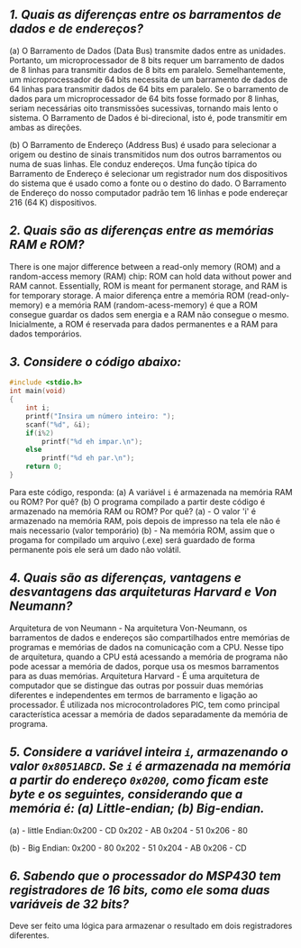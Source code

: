 ## *1. Quais as diferenças entre os barramentos de dados e de endereços?*
(a) O Barramento de Dados (Data Bus) transmite dados entre as unidades. Portanto, um microprocessador de 8 bits requer um barramento de dados de 8 linhas para transmitir dados de 8 bits em paralelo. Semelhantemente, um microprocessador de 64 bits necessita de um barramento de dados de 64 linhas para transmitir dados de 64 bits em paralelo. Se o barramento de dados para um microprocessador de 64 bits fosse formado por 8 linhas, seriam necessárias oito transmissões sucessivas, tornando mais lento o sistema. O Barramento de Dados é bi-direcional, isto é, pode transmitir em ambas as direções.

(b) O Barramento de Endereço (Address Bus) é usado para selecionar a origem ou destino de sinais transmitidos num dos outros barramentos ou numa de suas linhas. Ele conduz endereços. Uma função típica do Barramento de Endereço é selecionar um registrador num dos dispositivos do sistema que é usado como a fonte ou o destino do dado. O Barramento de Endereço do nosso computador padrão tem 16 linhas e pode endereçar 216 (64 K) dispositivos.

## *2. Quais são as diferenças entre as memórias RAM e ROM?*
There is one major difference between a read-only memory (ROM) and a random-access memory (RAM) chip: ROM can hold data without power and RAM cannot. Essentially, ROM is meant for permanent storage, and RAM is for temporary storage.
A maior diferença entre a memória ROM (read-only-memory) e a memória RAM (random-acess-memory) é que a ROM consegue guardar os dados sem energia e a RAM não consegue o mesmo. Inicialmente, a ROM é reservada para dados permanentes e a RAM para dados temporários.

## *3. Considere o código abaixo:*

```C
#include <stdio.h>
int main(void)
{
	int i;
	printf("Insira um número inteiro: ");
	scanf("%d", &i);
	if(i%2)
		printf("%d eh impar.\n");
	else
		printf("%d eh par.\n");
	return 0;
}
```

Para este código, responda: (a) A variável `i` é armazenada na memória RAM ou ROM? Por quê? (b) O programa compilado a partir deste código é armazenado na memória RAM ou ROM? Por quê?
(a) - O valor 'i' é armazenado na memória RAM, pois depois de impresso na tela ele não é mais necessario (valor temporário)
(b) - Na memória ROM, assim que o progama for compilado um arquivo (.exe) será guardado de forma permanente pois ele será um dado não volátil.

## *4. Quais são as diferenças, vantagens e desvantagens das arquiteturas Harvard e Von Neumann?*
Arquitetura de von Neumann - Na arquitetura Von-Neumann, os barramentos de dados e endereços são compartilhados entre memórias de programas e memórias de dados na comunicação com a CPU. Nesse tipo de arquitetura, quando a CPU está acessando a memória de programa não pode acessar a memória de dados, porque usa os mesmos barramentos para as duas memórias.
Arquitetura Harvard - É uma arquitetura de computador que se distingue das outras por possuir duas memórias diferentes e independentes em termos de barramento e ligação ao processador. É utilizada nos microcontroladores PIC, tem como principal característica acessar a memória de dados separadamente da memória de programa.

## *5. Considere a variável inteira `i`, armazenando o valor `0x8051ABCD`. Se `i` é armazenada na memória a partir do endereço `0x0200`, como ficam este byte e os seguintes, considerando que a memória é: (a) Little-endian; (b) Big-endian.*
(a) - little Endian:0x200 - CD
					0x202 - AB
					0x204 - 51
					0x206 - 80
						
(b) - Big Endian: 	0x200 - 80
					0x202 - 51
					0x204 - AB
					0x206 - CD

## *6. Sabendo que o processador do MSP430 tem registradores de 16 bits, como ele soma duas variáveis de 32 bits?*
Deve ser feito uma lógica para armazenar o resultado em dois registradores diferentes.
